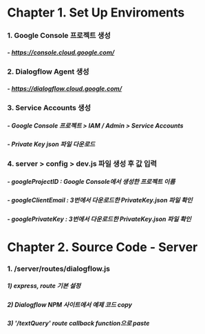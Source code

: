 # Chapter 1. Set Up Enviroments

### 1. Google Console 프로젝트 생성

##### - https://console.cloud.google.com/

### 2. Dialogflow Agent 생성

##### - https://dialogflow.cloud.google.com/

### 3. Service Accounts 생성

##### - Google Console 프로젝트 > IAM / Admin > Service Accounts

##### - Private Key json 파일 다운로드

### 4. server > config > dev.js 파일 생성 후 값 입력

##### - googleProjectID : Google Console에서 생성한 프로젝트 이름

##### - googleClientEmail : 3번에서 다운로드한 PrivateKey.json 파일 확인

##### - googlePrivateKey : 3번에서 다운로드한 PrivateKey.json 파일 확인

# Chapter 2. Source Code - Server

### 1. /server/routes/dialogflow.js

##### 1) express, route 기본 설정

##### 2) Dialogflow NPM 사이트에서 예제 코드 copy

##### 3) '/textQuery' route callback function으로 paste
